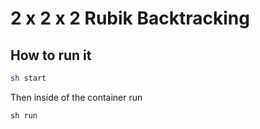 # 2 x 2 x 2 Rubik Backtracking

## How to run it

```bash
sh start
```

Then inside of the container run

```
sh run
```
